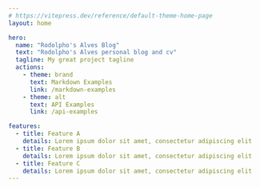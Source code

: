```yaml
---
# https://vitepress.dev/reference/default-theme-home-page
layout: home

hero:
  name: "Rodolpho's Alves Blog"
  text: "Rodolpho's Alves personal blog and cv"
  tagline: My great project tagline
  actions:
    - theme: brand
      text: Markdown Examples
      link: /markdown-examples
    - theme: alt
      text: API Examples
      link: /api-examples

features:
  - title: Feature A
    details: Lorem ipsum dolor sit amet, consectetur adipiscing elit
  - title: Feature B
    details: Lorem ipsum dolor sit amet, consectetur adipiscing elit
  - title: Feature C
    details: Lorem ipsum dolor sit amet, consectetur adipiscing elit
---
```


